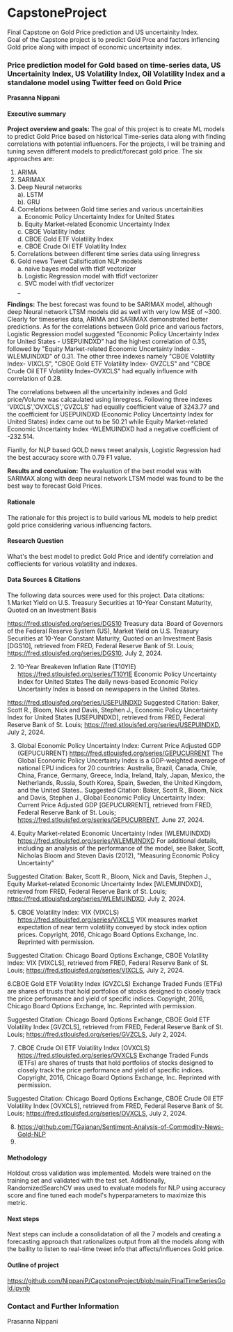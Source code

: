 # CapstoneProject
Final Capstone on Gold Price prediction and US uncertainity Index.<br />
Goal of the Capstone project is to predict Gold Prce and factors inflencing Gold price along with impact of economic uncertainity index.

### Price prediction model for Gold based on time-series data, US Uncertainity Index, US Volatility Index, Oil Volatility Index and a standalone model using Twitter feed on Gold Price

**Prasanna Nippani**

#### Executive summary

**Project overview and goals:** The goal of this project is to create ML models to predict Gold Price based on historical Time-series data along with finding correlations with potential influencers. For the projects, I will be training and tuning seven different models to predict/forecast gold price. The six approaches are: 
1. ARIMA
2. SARIMAX
3. Deep Neural networks<br />
   a). LSTM <br />
   b). GRU<br />
5. Correlations between Gold time series and various uncertainities<br />
    a. Economic Policy Uncertainty Index for United States <br />
    b. Equity Market-related Economic Uncertainty Index <br />
    c. CBOE Volatility Index <br />
    d. CBOE Gold ETF Volatility Index<br />
    e. CBOE Crude Oil ETF Volatility Index<br />
6. Correlations between different time series data using linregress
7. Gold news Tweet Callsification NLP models <br />
    a. naive bayes model with tfidf vectorizer <br />
    b. Logistic Regression model with tfidf vectorizer <br />
    c. SVC model with tfidf vectorizer <br />_


**Findings:** The best forecast was found to be SARIMAX model, although deep Neural network LTSM models did as well with very low MSE of ~300. Clearly for timeseries data, ARIMA and SARIMAX demonstrated better predictions. As for the correlations between Gold price and various factors, Logistic Regression model suggested "Economic Policy Uncertainty Index for United States - USEPUINDXD" had the highest  correlation of 0.35, followed by "Equity Market-related Economic Uncertainty Index -WLEMUINDXD" of 0.31. The other three indexes namely "CBOE Volatility Index- VIXCLS", "CBOE Gold ETF Volatility Index- GVZCLS" and "CBOE Crude Oil ETF Volatility Index-OVXCLS" had equally influence with correlation of 0.28.

The correlations between all the uncertainity indexes and Gold price/Volume was calcaulated using linregress. Following three indexes 'VIXCLS','OVXCLS','GVZCLS' had equally coefficient value of 3243.77 and the coefficient for USEPUINDXD (Economic Policy Uncertainty Index for United States) index came out to be 50.21 while Equity Market-related Economic Uncertainty Index -WLEMUINDXD had a negative coefficient of -232.514.

Fianlly, for NLP based GOLD news tweet analysis, Logistic Regression had the best accuracy score with 0.79 F1 value.



**Results and conclusion:** The evaluation of the best model was with SARIMAX along with deep neural network LTSM model was found to be the best way to forecast Gold Prices.

#### Rationale
The rationale for this project is to build various ML models to help predict gold price considering various influencing factors.

#### Research Question
What's the best model to predict Gold Price and identify correlation and coffiecients for various volatility and indexes.  

#### Data Sources & Citations
The following data sources were used for this project.
Data citations:<br />
1.Market Yield on U.S. Treasury Securities at 10-Year Constant Maturity, Quoted on an Investment Basis

https://fred.stlouisfed.org/series/DGS10
Treasury data :Board of Governors of the Federal Reserve System (US), Market Yield on U.S. Treasury Securities at 10-Year Constant Maturity, Quoted on an Investment Basis [DGS10], retrieved from FRED, Federal Reserve Bank of St. Louis; https://fred.stlouisfed.org/series/DGS10, July 2, 2024.


2. 10-Year Breakeven Inflation Rate (T10YIE)
https://fred.stlouisfed.org/series/T10YIE
Economic Policy Uncertainty Index for United States 
The daily news-based Economic Policy Uncertainty Index is based on newspapers in the United States.

https://fred.stlouisfed.org/series/USEPUINDXD
Suggested Citation:
Baker, Scott R., Bloom, Nick and Davis, Stephen J., Economic Policy Uncertainty Index for United States [USEPUINDXD], retrieved from FRED, Federal Reserve Bank of St. Louis; https://fred.stlouisfed.org/series/USEPUINDXD, July 2, 2024.

3. Global Economic Policy Uncertainty Index: Current Price Adjusted GDP (GEPUCURRENT)
https://fred.stlouisfed.org/series/GEPUCURRENT
The Global Economic Policy Uncertainty Index is a GDP-weighted average of national EPU indices for 20 countries: Australia, Brazil, Canada, Chile, China, France, Germany, Greece, India, Ireland, Italy, Japan, Mexico, the Netherlands, Russia, South Korea, Spain, Sweden, the United Kingdom, and the United States..
Suggested Citation:
Baker, Scott R., Bloom, Nick and Davis, Stephen J., Global Economic Policy Uncertainty Index: Current Price Adjusted GDP [GEPUCURRENT], retrieved from FRED, Federal Reserve Bank of St. Louis; https://fred.stlouisfed.org/series/GEPUCURRENT, June 27, 2024.

4. Equity Market-related Economic Uncertainty Index (WLEMUINDXD)
https://fred.stlouisfed.org/series/WLEMUINDXD
For additional details, including an analysis of the performance of the model, see Baker, Scott, Nicholas Bloom and Steven Davis (2012), "Measuring Economic Policy Uncertainty"

Suggested Citation:
Baker, Scott R., Bloom, Nick and Davis, Stephen J., Equity Market-related Economic Uncertainty Index [WLEMUINDXD], retrieved from FRED, Federal Reserve Bank of St. Louis; https://fred.stlouisfed.org/series/WLEMUINDXD, July 2, 2024.

5. CBOE Volatility Index: VIX (VIXCLS)
https://fred.stlouisfed.org/series/VIXCLS
VIX measures market expectation of near term volatility conveyed by stock index option prices. Copyright, 2016, Chicago Board Options Exchange, Inc. Reprinted with permission.

Suggested Citation:
Chicago Board Options Exchange, CBOE Volatility Index: VIX [VIXCLS], retrieved from FRED, Federal Reserve Bank of St. Louis; https://fred.stlouisfed.org/series/VIXCLS, July 2, 2024.

6.CBOE Gold ETF Volatility Index (GVZCLS)
Exchange Traded Funds (ETFs) are shares of trusts that hold portfolios of stocks designed to closely track the price performance and yield of specific indices. Copyright, 2016, Chicago Board Options Exchange, Inc. Reprinted with permission.

Suggested Citation:
Chicago Board Options Exchange, CBOE Gold ETF Volatility Index [GVZCLS], retrieved from FRED, Federal Reserve Bank of St. Louis; https://fred.stlouisfed.org/series/GVZCLS, July 2, 2024.

7. CBOE Crude Oil ETF Volatility Index (OVXCLS)
https://fred.stlouisfed.org/series/OVXCLS
Exchange Traded Funds (ETFs) are shares of trusts that hold portfolios of stocks designed to closely track the price performance and yield of specific indices. Copyright, 2016, Chicago Board Options Exchange, Inc. Reprinted with permission.

Suggested Citation:
Chicago Board Options Exchange, CBOE Crude Oil ETF Volatility Index [OVXCLS], retrieved from FRED, Federal Reserve Bank of St. Louis; https://fred.stlouisfed.org/series/OVXCLS, July 2, 2024.

8. https://github.com/TGajanan/Sentiment-Analysis-of-Commodity-News-Gold-NLP
9. 

#### Methodology
Holdout cross validation was implemented. Models were trained on the training set and validated with the test set. Additionally, RandomizedSearchCV was used to evaluate models for NLP using accuracy score and fine tuned each model's hyperparameters to maximize this metric.


#### Next steps
Next steps can include a consolidatation of all the 7 models and creating a forecasting approach that rationalizes output from all the models along with the baility to listen to real-time tweet info that affects/influences Gold price. 

#### Outline of project
https://github.com/NippaniP/CapstoneProject/blob/main/FinalTimeSeriesGold.ipynb


### Contact and Further Information

Prasanna Nippani

